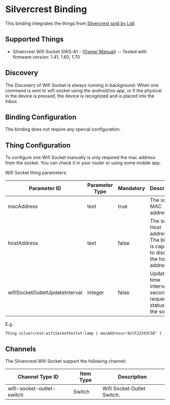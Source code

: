 # Silvercrest Binding

This binding integrates the things from [Silvercrest sold by Lidl](http://www.lidl.de/de/silvercrest/).

## Supported Things

- Silvercrest Wifi Socket SWS-A1 - [(Owner Manual)](http://www.lidl-service.com/static/118127777/103043_FI.pdf)   --   Tested with firmware version: 1.41, 1.60, 1.70


## Discovery

The Discovery of Wifi Socket is always running in background. When one command is sent to wifi socket using the android/ios app, or if the physical in the device is pressed, the device is recognized and is placed into the Inbox.

## Binding Configuration

The binding does not require any special configuration.

## Thing Configuration

To configure one Wifi Socket manually is only required the mac address from the socket. You can check it in your router or using some mobile app.

Wifi Socket thing parameters:

| Parameter ID | Parameter Type | Mandatory | Description | Default |
|--------------|----------------|------|------------------|-----|
| macAddress | text | true | The socket MAC address |  |
| hostAddress | text | false | The socket Host address. The binding is capable to discover the host address. |  |
| wifiSocketOutletUpdateInterval | integer | false | Update time interval in seconds to request the status of the socket. | 60 |


E.g.

```
Thing silvercrest:wifiSocketOutlet:lamp [ macAddress="ACCF23343C50" ]
```

## Channels

The Silvercrest Wifi Socket support the following channel:

| Channel Type ID | Item Type    | Description  |
|-----------------|------------------------|--------------|
| wifi-socket-outlet-switch | Switch | Wifi Socket Outlet Switch. |